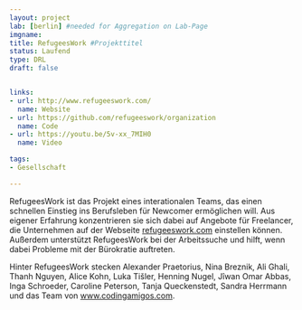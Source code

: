 ```yaml
---
layout: project
lab: [berlin] #needed for Aggregation on Lab-Page
imgname:
title: RefugeesWork #Projekttitel
status: Laufend
type: DRL
draft: false


links:
- url: http://www.refugeeswork.com/
  name: Website
- url: https://github.com/refugeeswork/organization
  name: Code
- url: https://youtu.be/5v-xx_7MIH0
  name: Video

tags:
- Gesellschaft

---
```


RefugeesWork ist das Projekt eines interationalen Teams, das einen schnellen Einstieg ins Berufsleben für Newcomer ermöglichen will. Aus eigener Erfahrung konzentrieren sie sich dabei auf Angebote für Freelancer, die Unternehmen auf der Webseite <a href="http://www.refugeeswork.com/">refugeeswork.com</a> einstellen können. Außerdem unterstützt RefugeesWork bei der Arbeitssuche und hilft, wenn dabei Probleme mit der Bürokratie auftreten.

Hinter RefugeesWork stecken Alexander Praetorius,​ Nina Breznik​, Ali Ghali​, Thanh Nguyen, Alice Kohn​, Luka Tišler​, Henning Nugel, ​Jîwan Omar Abbas,​ Inga Schroeder, Caroline Peterson, Tanja Queckenstedt​, Sandra Herrmann​ und das Team von <a href="www.codingamigos.com<">www.codingamigos.com</a>.
